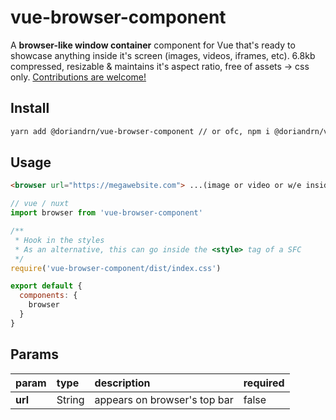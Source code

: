# vue-browser-component
A __browser-like window container__ component for Vue that's ready to showcase anything inside it's screen (images, videos, iframes, etc). 6.8kb compressed, resizable & maintains it's aspect ratio, free of assets -> css only. [Contributions are welcome!](./CONTRIBUTE.md)

## Install
```sh
yarn add @doriandrn/vue-browser-component // or ofc, npm i @doriandrn/vue-browser-component
```

## Usage
```html
<browser url="https://megawebsite.com"> ...(image or video or w/e inside the screen)... </browser>
```

```js
// vue / nuxt
import browser from 'vue-browser-component'

/**
 * Hook in the styles
 * As an alternative, this can go inside the <style> tag of a SFC
 */
require('vue-browser-component/dist/index.css')

export default {
  components: {
    browser
  }
}
```

## Params

| param | type | description | required |
|:------|:---- |:------------|:---------|
| __url__ | String | appears on browser's top bar | false
